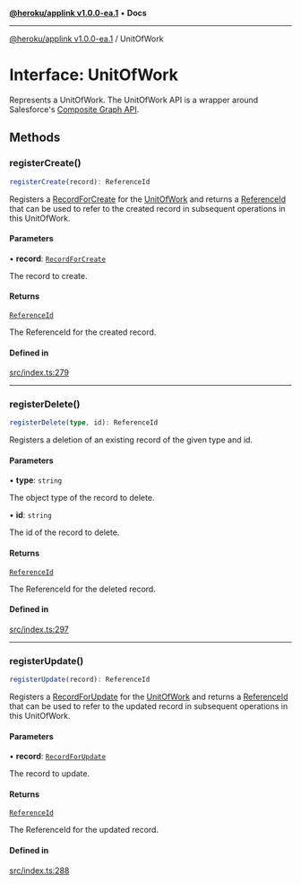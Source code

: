 [**@heroku/applink v1.0.0-ea.1**](../README.md) • **Docs**

***

[@heroku/applink v1.0.0-ea.1](../README.md) / UnitOfWork

# Interface: UnitOfWork

Represents a UnitOfWork.  The UnitOfWork API is a wrapper around Salesforce's [Composite Graph API](https://developer.salesforce.com/docs/atlas.en-us.api_rest.meta/api_rest/resources_composite_graph.htm).

## Methods

### registerCreate()

```ts
registerCreate(record): ReferenceId
```

Registers a [RecordForCreate](../type-aliases/RecordForCreate.md) for the [UnitOfWork](UnitOfWork.md) and returns a [ReferenceId](ReferenceId.md) that
can be used to refer to the created record in subsequent operations in this UnitOfWork.

#### Parameters

• **record**: [`RecordForCreate`](../type-aliases/RecordForCreate.md)

The record to create.

#### Returns

[`ReferenceId`](ReferenceId.md)

The ReferenceId for the created record.

#### Defined in

[src/index.ts:279](https://github.com/heroku/heroku-applink-nodejs/blob/2642d389dda315880ee5a3612d84ccbd71f43b77/src/index.ts#L279)

***

### registerDelete()

```ts
registerDelete(type, id): ReferenceId
```

Registers a deletion of an existing record of the given type and id.

#### Parameters

• **type**: `string`

The object type of the record to delete.

• **id**: `string`

The id of the record to delete.

#### Returns

[`ReferenceId`](ReferenceId.md)

The ReferenceId for the deleted record.

#### Defined in

[src/index.ts:297](https://github.com/heroku/heroku-applink-nodejs/blob/2642d389dda315880ee5a3612d84ccbd71f43b77/src/index.ts#L297)

***

### registerUpdate()

```ts
registerUpdate(record): ReferenceId
```

Registers a [RecordForUpdate](../type-aliases/RecordForUpdate.md) for the [UnitOfWork](UnitOfWork.md) and returns a [ReferenceId](ReferenceId.md) that can
be used to refer to the updated record in subsequent operations in this UnitOfWork.

#### Parameters

• **record**: [`RecordForUpdate`](../type-aliases/RecordForUpdate.md)

The record to update.

#### Returns

[`ReferenceId`](ReferenceId.md)

The ReferenceId for the updated record.

#### Defined in

[src/index.ts:288](https://github.com/heroku/heroku-applink-nodejs/blob/2642d389dda315880ee5a3612d84ccbd71f43b77/src/index.ts#L288)
